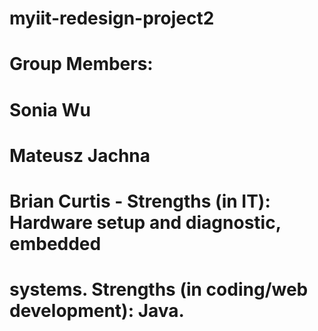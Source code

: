 # myiit-redesign-project2
# Group Members:
#   Sonia Wu
#   Mateusz Jachna
#   Brian Curtis - Strengths (in IT): Hardware setup and diagnostic, embedded 
#   systems. Strengths (in coding/web development): Java.